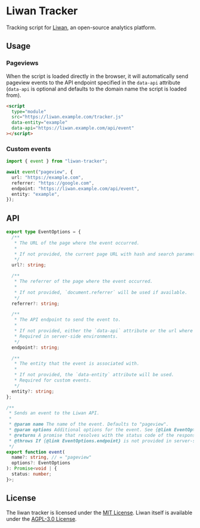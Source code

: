 # Liwan Tracker

Tracking script for [Liwan](https://liwan.dev), an open-source analytics platform.

## Usage

### Pageviews

When the script is loaded directly in the browser, it will automatically send pageview events to the API endpoint specified in the `data-api` attribute (`data-api` is optional and defaults to the domain name the script is loaded from).

```html
<script
  type="module"
  src="https://liwan.example.com/tracker.js"
  data-entity="example"
  data-api="https://liwan.example.com/api/event"
></script>
```

### Custom events

```ts
import { event } from "liwan-tracker";

await event("pageview", {
  url: "https://example.com",
  referrer: "https://google.com",
  endpoint: "https://liwan.example.com/api/event",
  entity: "example",
});
```

## API

```ts
export type EventOptions = {
  /**
   * The URL of the page where the event occurred.
   *
   * If not provided, the current page URL with hash and search parameters removed will be used.
   */
  url?: string;

  /**
   * The referrer of the page where the event occurred.
   *
   * If not provided, `document.referrer` will be used if available.
   */
  referrer?: string;

  /**
   * The API endpoint to send the event to.
   *
   * If not provided, either the `data-api` attribute or the url where the script is loaded from will be used.
   * Required in server-side environments.
   */
  endpoint?: string;

  /**
   * The entity that the event is associated with.
   *
   * If not provided, the `data-entity` attribute will be used.
   * Required for custom events.
   */
  entity?: string;
};

/**
 * Sends an event to the Liwan API.
 *
 * @param name The name of the event. Defaults to "pageview".
 * @param options Additional options for the event. See {@link EventOptions}.
 * @returns A promise that resolves with the status code of the response or void if the event was ignored.
 * @throws If {@link EventOptions.endpoint} is not provided in server-side environments.
 */
export function event(
  name?: string, // = "pageview"
  options?: EventOptions
): Promise<void | {
  status: number;
}>;
```

## License

The liwan tracker is licensed under the [MIT License](LICENSE.md). Liwan itself is available under the [AGPL-3.0 License](https://github.com/explodingcamera/liwan/blob/main/LICENSE.md).
